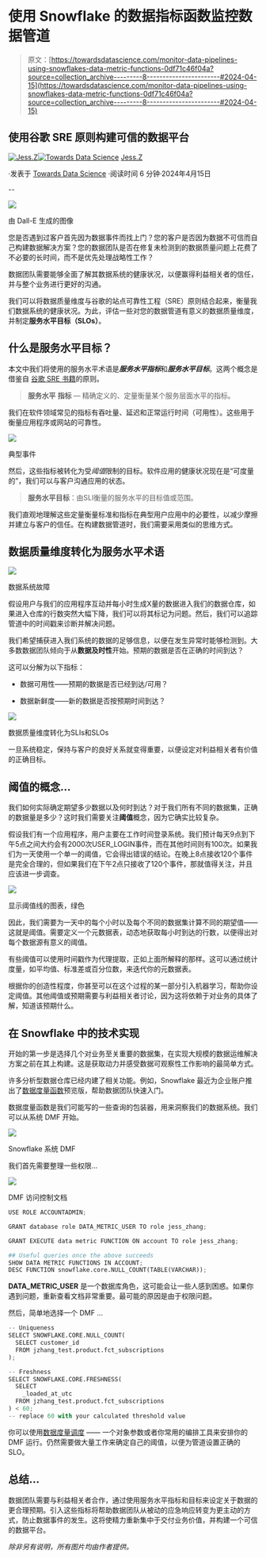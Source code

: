# 使用 Snowflake 的数据指标函数监控数据管道

> 原文：[https://towardsdatascience.com/monitor-data-pipelines-using-snowflakes-data-metric-functions-0df71c46f04a?source=collection_archive---------8-----------------------#2024-04-15](https://towardsdatascience.com/monitor-data-pipelines-using-snowflakes-data-metric-functions-0df71c46f04a?source=collection_archive---------8-----------------------#2024-04-15)

## 使用谷歌 SRE 原则构建可信的数据平台

[](https://medium.com/@jesszhangcyz?source=post_page---byline--0df71c46f04a--------------------------------)[![Jess.Z](../Images/ae9505d75966ab9fb60a64366c24e4de.png)](https://medium.com/@jesszhangcyz?source=post_page---byline--0df71c46f04a--------------------------------)[](https://towardsdatascience.com/?source=post_page---byline--0df71c46f04a--------------------------------)[![Towards Data Science](../Images/a6ff2676ffcc0c7aad8aaf1d79379785.png)](https://towardsdatascience.com/?source=post_page---byline--0df71c46f04a--------------------------------) [Jess.Z](https://medium.com/@jesszhangcyz?source=post_page---byline--0df71c46f04a--------------------------------)

·发表于 [Towards Data Science](https://towardsdatascience.com/?source=post_page---byline--0df71c46f04a--------------------------------) ·阅读时间 6 分钟·2024年4月15日

--

![](../Images/dd9da14923ac82a0d2d10724afb39253.png)

由 Dall-E 生成的图像

您是否遇到过客户首先因为数据事件而找上门？您的客户是否因为数据不可信而自己构建数据解决方案？您的数据团队是否在修复未检测到的数据质量问题上花费了不必要的长时间，而不是优先处理战略性工作？

数据团队需要能够全面了解其数据系统的健康状况，以便赢得利益相关者的信任，并与整个业务进行更好的沟通。

我们可以将数据质量维度与谷歌的站点可靠性工程（SRE）原则结合起来，衡量我们数据系统的健康状况。为此，评估一些对您的数据管道有意义的数据质量维度，并制定**服务水平目标（SLOs）**。

## 什么是服务水平目标？

本文中我们将使用的服务水平术语是***服务水平指标***和***服务水平目标***。这两个概念是借鉴自 [谷歌 SRE 书籍](https://sre.google/sre-book/foreword/)的原则。

> **服务水平** **指标** — 精确定义的、定量衡量某个服务层面水平的指标。

我们在软件领域常见的指标有吞吐量、延迟和正常运行时间（可用性）。这些用于衡量应用程序或网站的可靠性。

![](../Images/2a926ac827c514fef839a09eae44bb4a.png)

典型事件

然后，这些指标被转化为受*阈值*限制的目标。软件应用的健康状况现在是“可度量的”，我们可以与客户沟通应用的状态。

> **服务水平目标**：由SLI衡量的服务水平的目标值或范围。

我们直观地理解这些定量衡量标准和指标在典型用户应用中的必要性，以减少摩擦并建立与客户的信任。在构建数据管道时，我们需要采用类似的思维方式。

## 数据质量维度转化为服务水平术语

![](../Images/55c5bc0af80a676b7e2b04d71b53f3c5.png)

数据系统故障

假设用户与我们的应用程序互动并每小时生成X量的数据进入我们的数据仓库，如果进入仓库的行数突然大幅下降，我们可以将其标记为问题。然后，我们可以追踪管道中的时间戳来诊断并解决问题。

我们希望捕获进入我们系统的数据的足够信息，以便在发生异常时能够检测到。大多数数据团队倾向于从**数据及时性**开始。预期的数据是否在正确的时间到达？

这可以分解为以下指标：

+   数据可用性——预期的数据是否已经到达/可用？

+   数据新鲜度——新的数据是否按预期时间到达？

![](../Images/57963d8ebfec1d046bd5532fc3ac9ba4.png)

数据质量维度转化为SLIs和SLOs

一旦系统稳定，保持与客户的良好关系就变得重要，以便设定对利益相关者有价值的正确目标。

## 阈值的概念…

我们如何实际确定期望多少数据以及何时到达？对于我们所有不同的数据集，正确的数据量是多少？这时我们需要关注**阈值**概念，因为它确实比较复杂。

假设我们有一个应用程序，用户主要在工作时间登录系统。我们预计每天9点到下午5点之间大约会有2000次USER_LOGIN事件，而在其他时间则有100次。如果我们为一天使用一个单一的阈值，它会得出错误的结论。在晚上8点接收120个事件是完全合理的，但如果我们在下午2点只接收了120个事件，那就值得关注，并且应该进一步调查。

![](../Images/735733c28a94f26393e0e1e0ae938481.png)

显示阈值线的图表，绿色

因此，我们需要为一天中的每个小时以及每个不同的数据集计算不同的期望值——这就是阈值。需要定义一个元数据表，动态地获取每小时到达的行数，以便得出对每个数据源有意义的阈值。

有些阈值可以使用时间戳作为代理提取，正如上面所解释的那样。这可以通过统计度量，如平均值、标准差或百分位数，来迭代你的元数据表。

根据你的创造性程度，你甚至可以在这个过程的某一部分引入机器学习，帮助你设定阈值。其他阈值或预期需要与利益相关者讨论，因为这将依赖于对业务的具体了解，知道该预期什么。

## 在 Snowflake 中的技术实现

开始的第一步是选择几个对业务至关重要的数据集，在实现大规模的数据运维解决方案之前在其上构建。这是获取动力并感受数据可观察性工作影响的最简单方式。

许多分析型数据仓库已经内建了相关功能。例如，Snowflake 最近为企业账户推出了[数据度量函数](https://docs.snowflake.com/user-guide/data-quality-intro)预览版，帮助数据团队快速入门。

数据度量函数是我们可能写的一些查询的包装器，用来洞察我们的数据系统。我们可以从系统 DMF 开始。

![](../Images/215c9afdc5449c2e9be8cca9b2d89f55.png)

Snowflake 系统 DMF

我们首先需要整理一些权限…

![](../Images/6b46f55238e93746721c47cdf7ffc705.png)

DMF 访问控制文档

```py
USE ROLE ACCOUNTADMIN;

GRANT database role DATA_METRIC_USER TO role jess_zhang;

GRANT EXECUTE data metric FUNCTION ON account TO role jess_zhang;

## Useful queries once the above succeeds
SHOW DATA METRIC FUNCTIONS IN ACCOUNT;
DESC FUNCTION snowflake.core.NULL_COUNT(TABLE(VARCHAR));
```

**DATA_METRIC_USER** 是一个数据库角色，这可能会让一些人感到困惑。如果你遇到问题，重新查看文档非常重要。最可能的原因是由于权限问题。

然后，简单地选择一个 DMF …

```py
-- Uniqueness
SELECT SNOWFLAKE.CORE.NULL_COUNT(
  SELECT customer_id
  FROM jzhang_test.product.fct_subscriptions
);
```

```py
-- Freshness
SELECT SNOWFLAKE.CORE.FRESHNESS(
  SELECT
    _loaded_at_utc
  FROM jzhang_test.product.fct_subscriptions
) < 60;
-- replace 60 with your calculated threshold value
```

你可以使用[数据度量调度](https://docs.snowflake.com/en/sql-reference/parameters#label-data-metric-schedule) —— 一个对象参数或者你常用的编排工具来安排你的 DMF 运行。仍然需要做大量工作来确定自己的阈值，以便为管道设置正确的 SLO。

## 总结…

数据团队需要与利益相关者合作，通过使用服务水平指标和目标来设定关于数据的更合理预期。引入这些指标将帮助数据团队从被动的应急响应转变为更主动的方式，防止数据事件的发生。这将使精力重新集中于交付业务价值，并构建一个可信的数据平台。

*除非另有说明，所有图片均由作者提供。*
